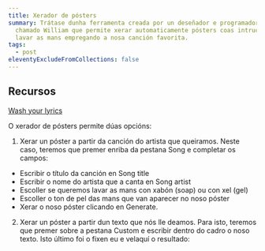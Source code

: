 ```yaml
---
title: Xerador de pósters
summary: Trátase dunha ferramenta creada por un deseñador e programador inglés
  chamado William que permite xerar automaticamente pósters coas intrucións para
  lavar as mans empregando a nosa canción favorita.
tags:
  - post
eleventyExcludeFromCollections: false
---
```

## Recursos

[Wash your lyrics](https://washyourlyrics.com/)

O xerador de pósters permite dúas opcións:

1. Xerar un póster a partir da canción do artista que queiramos. Neste caso, teremos que premer enriba da pestana Song e completar os campos: 
- Escribir o título da canción en Song title 
- Escribir o nome do artista que a canta en Song artist
- Escoller se queremos lavar as mans con xabón (soap) ou con xel (gel) 
- Escoller o ton de pel das mans que van aparecer no noso póster
- Xerar o noso póster clicando en Generate.

2. Xerar un póster a partir dun texto que nós lle deamos. Para isto, teremos que premer sobre a pestana Custom e escribir dentro do cadro o noso texto. 
Isto último foi o fixen eu e velaquí o resultado: 